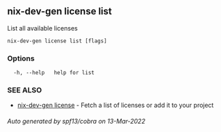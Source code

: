 ## nix-dev-gen license list

List all available licenses

```
nix-dev-gen license list [flags]
```

### Options

```
  -h, --help   help for list
```

### SEE ALSO

* [nix-dev-gen license](nix-dev-gen_license.md)	 - Fetch a list of licenses or add it to your project

###### Auto generated by spf13/cobra on 13-Mar-2022
